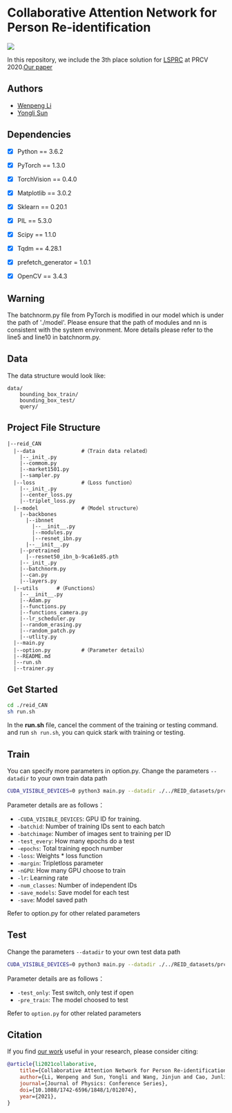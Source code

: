 # Collaborative Attention Network for Person Re-identification

![](https://github.com/lwplw/reid_CAN/blob/main/can.png)

In this repository, we include the 3th place solution for [LSPRC](https://lsprc.github.io/) at PRCV 2020.[Our paper](https://iopscience.iop.org/article/10.1088/1742-6596/1848/1/012074)

## Authors
- [Wenpeng Li](https://blog.csdn.net/lwplwf)
- [Yongli Sun](https://github.com/yonger001)

## Dependencies

- [x] Python == 3.6.2
- [x] PyTorch == 1.3.0
- [x] TorchVision == 0.4.0
- [x] Matplotlib == 3.0.2
- [x] Sklearn == 0.20.1
- [x] PIL == 5.3.0
- [x] Scipy == 1.1.0
- [x] Tqdm == 4.28.1
- [x] prefetch_generator = 1.0.1
- [x] OpenCV == 3.4.3


## Warning
The batchnorm.py file from PyTorch is modified in our model which is under the path of './model'.
Please ensure that the path of modules and nn is consistent with the system environment. More details please refer to the line5 and line10 in batchnorm.py.


## Data
The data structure would look like:
```
data/
    bounding_box_train/
    bounding_box_test/
    query/
```

## Project File Structure
```
|--reid_CAN
  |--data               #（Train data related）
    |--_init_.py
    |--commom.py
    |--market1501.py
    |--sampler.py
  |--loss               #（Loss function）
    |--_init_.py
    |--center_loss.py
    |--triplet_loss.py
  |--model              #（Model structure）
    |--backbones
      |--ibnnet
        |--__init__.py
        |--modules.py
        |--resnet_ibn.py
      |--__init__.py
    |--pretrained
      |--resnet50_ibn_b-9ca61e85.pth
    |--_init_.py
    |--batchnorm.py
    |--can.py
    |--layers.py
  |--utils		#（Functions）
    |--__init__.py
    |--Adam.py
    |--functions.py
    |--functions_camera.py
    |--lr_scheduler.py
    |--random_erasing.py
    |--random_patch.py
    |--utlity.py
  |--main.py
  |--option.py          #（Parameter details）
  |--README.md
  |--run.sh
  |--trainer.py
```

## Get Started

```bash
cd ./reid_CAN
sh run.sh
```
In the **run.sh** file, cancel the comment of the training or testing command.
and  run `sh run.sh`, you can quick stark with training or testing.

## Train
You can specify more parameters in option.py.
Change the parameters `--datadir` to your own train data path

```bash
CUDA_VISIBLE_DEVICES=0 python3 main.py --datadir ./../REID_datasets/prcv2020_v2 --backbone_name resnet50_ibn_b --batchid 8 --batchimage 4 --batchtest 16 --test_every 10 --epochs 601 --loss 1*CrossEntropy_Loss+1*Triplet_Loss+0.0005*Center_Loss --margin 1.3 --nGPU 1 --lr 3.5e-4 --optimizer ADAM_GCC --reset --amsgrad --num_classes 1295 --height 384 --width 192 --save_models --save prcv2020_train_v2-can
```

Parameter details are as follows：
- `-CUDA_VISIBLE_DEVICES`:  GPU ID for training.
- `-batchid`: Number of training IDs sent to each batch
- `-batchimage`: Number of images sent to training per ID
- `-test_every`: How many epochs do a test
- `-epochs`: Total training epoch number
- `-loss`: Weights * loss function 
- `-margin`: Tripletloss parameter
- `-nGPU`: How many GPU choose to train
- `-lr`: Learning rate
- `-num_classes`: Number of independent IDs
- `-save_models`: Save model for each test
- `-save`: Model saved path

Refer to option.py for other related parameters

## Test
Change the parameters `--datadir` to your own test data path

```bash
CUDA_VISIBLE_DEVICES=0 python3 main.py --datadir ./../REID_datasets/prcv2020_v2 --backbone_name resnet50_ibn_a --margin 1.3 --nGPU 1 --test_only --resume 0 --pre_train model_best.pt --batchtest 16 --num_classes 1295 --height 384 --width 192 --save test-prcv2020_v2_can
```

Parameter details are as follows：
- `-test_only`: Test switch, only test if open
- `-pre_train`: The model choosed to test

Refer to `option.py` for other related parameters


## Citation
If you find [our work](https://iopscience.iop.org/article/10.1088/1742-6596/1848/1/012074) useful in your research, please consider citing:
````bibtex
@article{li2021collaborative,
    title={Collaborative Attention Network for Person Re-identification},
    author={Li, Wenpeng and Sun, Yongli and Wang, Jinjun and Cao, Junliang and Xu, Han and Yang, Xiangru and Sun, Guangze and Ma, Yangyang and Long, Yilin},
    journal={Journal of Physics: Conference Series},
    doi={10.1088/1742-6596/1848/1/012074},
    year={2021},
}
````
